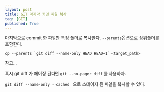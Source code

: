 ```yaml
---
layout: post
title: GIT 마지막 커밋 파일 복사
tag: [GIT]
published: True
---
```


마지막으로 commit 한 파일만 특정 폴더로 복사한다.
`--parents`옵션으로 상위폴더를 포함한다.

```cp --parents `git diff --name-only HEAD HEAD~1` <target_path>```  

참고...  

혹시 git diff 가 페이징 된다면 `git --no-pager diff` 를 사용하자.

```git diff --name-only --cached ``` 으로 스테이지 된 파일을 복사할 수 있다.


